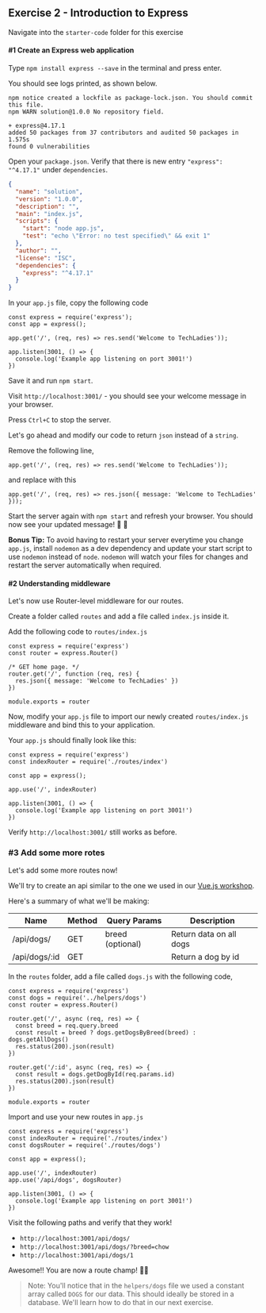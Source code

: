 ## Exercise 2 - Introduction to Express

Navigate into the `starter-code` folder for this exercise

#### #1 Create an Express web application

Type `npm install express --save` in the terminal and press enter.

You should see logs printed, as shown below.

```
npm notice created a lockfile as package-lock.json. You should commit this file.
npm WARN solution@1.0.0 No repository field.

+ express@4.17.1
added 50 packages from 37 contributors and audited 50 packages in 1.575s
found 0 vulnerabilities
```

Open your `package.json`. Verify that there is new entry `"express": "^4.17.1"` under `dependencies`.

```json
{
  "name": "solution",
  "version": "1.0.0",
  "description": "",
  "main": "index.js",
  "scripts": {
    "start": "node app.js",
    "test": "echo \"Error: no test specified\" && exit 1"
  },
  "author": "",
  "license": "ISC",
  "dependencies": {
    "express": "^4.17.1"
  }
}
```

In your `app.js` file, copy the following code

```node
const express = require('express');
const app = express();

app.get('/', (req, res) => res.send('Welcome to TechLadies'));

app.listen(3001, () => {
  console.log('Example app listening on port 3001!')
})
```

Save it and run `npm start`.

Visit `http://localhost:3001/` - you should see your welcome message in your browser.

Press `Ctrl+C` to stop the server.

Let's go ahead and modify our code to return `json` instead of a `string`.

Remove the following line,
```node
app.get('/', (req, res) => res.send('Welcome to TechLadies'));
```
and replace with this
```node
app.get('/', (req, res) => res.json({ message: 'Welcome to TechLadies' }));
```

Start the server again with `npm start` and refresh your browser. You should now see your updated message! :clap: :clap:

**Bonus Tip:**
To avoid having to restart your server everytime you change `app.js`, install `nodemon` as a dev dependency and update your start script to use `nodemon` instead of `node`. `nodemon` will watch your files for changes and restart the server automatically when required.

#### #2 Understanding middleware

Let's now use Router-level middleware for our routes.

Create a folder called `routes` and add a file called `index.js` inside it.

Add the following code to `routes/index.js`

```node
const express = require('express')
const router = express.Router()

/* GET home page. */
router.get('/', function (req, res) {
  res.json({ message: 'Welcome to TechLadies' })
})

module.exports = router
```

Now, modify your `app.js` file to import our newly created `routes/index.js` middleware and bind this to your application.

Your `app.js` should finally look like this:

```node
const express = require('express')
const indexRouter = require('./routes/index')

const app = express();

app.use('/', indexRouter)

app.listen(3001, () => {
  console.log('Example app listening on port 3001!')
})
```

Verify `http://localhost:3001/` still works as before.

### #3 Add some more rotes

Let's add some more routes now!

We'll try to create an api similar to the one we used in our [Vue.js workshop](https://workshops.vuevixens.org/workshops/vue/minis/mini1.html#install-vuetify).

Here's a summary of what we'll be making:

| Name       | Method | Query Params | Description |
| ----------- | ---- | --- | ----------- |
| /api/dogs/      | GET | breed (optional) | Return data on all dogs          |
| /api/dogs/:id   | GET |  | Return a dog by id       |


In the `routes` folder, add a file called `dogs.js` with the following code,

```node
const express = require('express')
const dogs = require('../helpers/dogs')
const router = express.Router()

router.get('/', async (req, res) => {
  const breed = req.query.breed
  const result = breed ? dogs.getDogsByBreed(breed) : dogs.getAllDogs()
  res.status(200).json(result)
})

router.get('/:id', async (req, res) => {
  const result = dogs.getDogById(req.params.id)
  res.status(200).json(result)
})

module.exports = router
```

Import and use your new routes in `app.js`

```node
const express = require('express')
const indexRouter = require('./routes/index')
const dogsRouter = require('./routes/dogs')

const app = express();

app.use('/', indexRouter)
app.use('/api/dogs', dogsRouter)

app.listen(3001, () => {
  console.log('Example app listening on port 3001!')
})
```

Visit the following paths and verify that they work!

- `http://localhost:3001/api/dogs/`
- `http://localhost:3001/api/dogs/?breed=chow`
- `http://localhost:3001/api/dogs/1`

Awesome!! You are now a route champ! :tada::tada:

> Note: You'll notice that in the `helpers/dogs` file we used a constant array called `DOGS` for our data. This should ideally be stored in a database. We'll learn how to do that in our next exercise.

